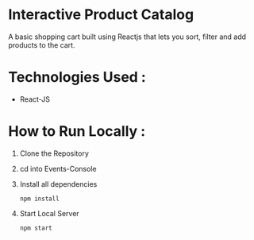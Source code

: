 # Interactive Product Catalog
 A basic shopping cart built using Reactjs that lets you sort, filter and add products to the cart.

 
# Technologies Used :
  * React-JS
  
# How to Run Locally :

1. Clone the Repository

2. cd into Events-Console
      
3. Install all dependencies
      
      `npm install`
      
4. Start Local Server
      
      `npm start`
 
 
